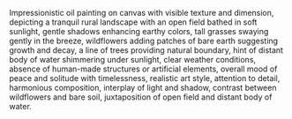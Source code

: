 Impressionistic oil painting on canvas with visible texture and dimension, depicting a tranquil rural landscape with an open field bathed in soft sunlight, gentle shadows enhancing earthy colors, tall grasses swaying gently in the breeze, wildflowers adding patches of bare earth suggesting growth and decay, a line of trees providing natural boundary, hint of distant body of water shimmering under sunlight, clear weather conditions, absence of human-made structures or artificial elements, overall mood of peace and solitude with timelessness, realistic art style, attention to detail, harmonious composition, interplay of light and shadow, contrast between wildflowers and bare soil, juxtaposition of open field and distant body of water.